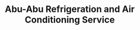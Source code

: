 ---
title: "Abu-Abu Refrigeration and Air Conditioning Service"
url: /accra/abu-abu-refrigeration-and-air-conditioning-service/
shop: electronics
---